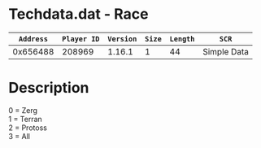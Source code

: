 # Techdata.dat - Race

| `Address` | `Player ID` | `Version` | `Size` | `Length` | `SCR` |
| ---------- | ----------- | --------- | ------ | -------- | ---- |
| 0x656488 | 208969 | 1.16.1 | 1 | 44 | Simple Data |

# Description

0 = Zerg<br>1 = Terran<br>2 = Protoss<br>3 = All